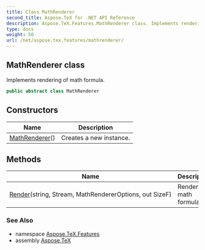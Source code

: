 ```yaml
---
title: Class MathRenderer
second_title: Aspose.TeX for .NET API Reference
description: Aspose.TeX.Features.MathRenderer class. Implements rendering of math formula
type: docs
weight: 50
url: /net/aspose.tex.features/mathrenderer/
---
```

## MathRenderer class

Implements rendering of math formula.

```csharp
public abstract class MathRenderer
```

## Constructors

| Name | Description |
| --- | --- |
| [MathRenderer](mathrenderer/)() | Creates a new instance. |

## Methods

| Name | Description |
| --- | --- |
| [Render](../../aspose.tex.features/mathrenderer/render/)(string, Stream, MathRendererOptions, out SizeF) | Renders a math formula. |

### See Also

* namespace [Aspose.TeX.Features](../../aspose.tex.features/)
* assembly [Aspose.TeX](../../)


